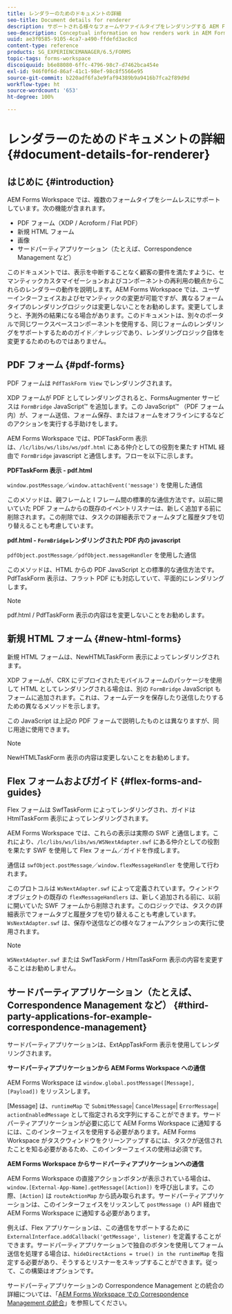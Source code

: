 ```yaml
---
title: レンダラーのためのドキュメントの詳細
seo-title: Document details for renderer
description: サポートされる様々なフォームやファイルタイプをレンダリングする AEM Forms Workspace のレンダーの動作方法についての概念情報。
seo-description: Conceptual information on how renders work in AEM Forms workspace to render the various supported form and file types.
uuid: ae3f0585-9105-4ca7-a490-ffdefd3ac8cd
content-type: reference
products: SG_EXPERIENCEMANAGER/6.5/FORMS
topic-tags: forms-workspace
discoiquuid: b6e88080-6ffc-4796-98c7-d7462bca454e
exl-id: 946f0f6d-86af-41c1-98ef-98c8f5566e95
source-git-commit: b220adf6fa3e9faf94389b9a9416b7fca2f89d9d
workflow-type: ht
source-wordcount: '653'
ht-degree: 100%

---
```


# レンダラーのためのドキュメントの詳細 {#document-details-for-renderer}

## はじめに {#introduction}

AEM Forms Workspace では、複数のフォームタイプをシームレスにサポートしています。次の機能が含まれます。

* PDF フォーム（XDP / Acroform / Flat PDF）
* 新規 HTML フォーム
* 画像
* サードパーティアプリケーション（たとえば、Correspondence Management など）

このドキュメントでは、表示を中断することなく顧客の要件を満たすように、セマンティックカスタマイゼーションおよびコンポーネントの再利用の観点からこれらのレンダラーの動作を説明します。AEM Forms Workspace では、ユーザーインターフェイスおよびセマンティックの変更が可能ですが、異なるフォームタイプのレンダリングロジックは変更しないことをお勧めします。変更してしまうと、予測外の結果になる場合があります。このドキュメントは、別々のポータルで同じワークスペースコンポーネントを使用する、同じフォームのレンダリングをサポートするためのガイド／ナレッジであり、レンダリングロジック自体を変更するためのものではありません。

## PDF フォーム {#pdf-forms}

PDF フォームは `PdfTaskForm View` でレンダリングされます。

XDP フォームが PDF としてレンダリングされると、FormsAugmenter サービスは `FormBridge` JavaScript™ を追加します。この JavaScript™ （PDF フォーム内）が、フォーム送信、フォーム保存、またはフォームをオフラインにするなどのアクションを実行する手助けをします。

AEM Forms Workspace では、PDFTaskForm 表示は、`/lc/libs/ws/libs/ws/pdf.html` にある仲介としての役割を果たす HTML 経由で `FormBridge` javascript と通信します。フローを以下に示します。

**PDFTaskForm 表示 - pdf.html**

`window.postMessage`／`window.attachEvent('message')` を使用した通信

このメソッドは、親フレームと I フレーム間の標準的な通信方法です。以前に開いていた PDF フォームからの既存のイベントリスナーは、新しく追加する前に削除されます。この削除では、タスクの詳細表示でフォームタブと履歴タブを切り替えることも考慮しています。

**pdf.html - `FormBridge`レンダリングされた PDF 内の javascript**

`pdfObject.postMessage`／`pdfObject.messageHandler` を使用した通信

このメソッドは、HTML からの PDF JavaScript との標準的な通信方法です。PdfTaskForm 表示は、フラット PDF にも対応していて、平面的にレンダリングします。

>[!NOTE]
>
>pdf.html / PdfTaskForm 表示の内容はを変更しないことをお勧めします。

## 新規 HTML フォーム {#new-html-forms}

新規 HTML フォームは、NewHTMLTaskForm 表示によってレンダリングされます。

XDP フォームが、CRX にデプロイされたモバイルフォームのパッケージを使用して HTML としてレンダリングされる場合は、別の `FormBridge` JavaScript もフォームに追加されます。これは、フォームデータを保存したり送信したりするための異なるメソッドを示します。

この JavaScript は上記の PDF フォームで説明したものとは異なりますが、同じ用途に使用できます。

>[!NOTE]
>
>NewHTMLTaskForm 表示の内容は変更しないことをお勧めします。

## Flex フォームおよびガイド {#flex-forms-and-guides}

Flex フォームは SwfTaskForm によってレンダリングされ、ガイドは HtmlTaskForm 表示によってレンダリングされます。

AEM Forms Workspace では、これらの表示は実際の SWF と通信します。これにより、`/lc/libs/ws/libs/ws/WSNextAdapter.swf` にある仲介としての役割を果たす SWF を使用して Flex フォーム／ガイドを作成します。

通信は `swfObject.postMessage`／`window.flexMessageHandler` を使用して行われます。

このプロトコルは `WsNextAdapter.swf` によって定義されています。ウィンドウオブジェクトの既存の `flexMessageHandlers` は、新しく追加される前に、以前に開いていた SWF フォームから削除されます。このロジックでは、タスクの詳細表示でフォームタブと履歴タブを切り替えることも考慮しています。`WsNextAdapter.swf` は、保存や送信などの様々なフォームアクションの実行に使用されます。

>[!NOTE]
>
>`WSNextAdapter.swf` または SwfTaskForm / HtmlTaskForm 表示の内容を変更することはお勧めしません。

## サードパーティアプリケーション（たとえば、Correspondence Management など） {#third-party-applications-for-example-correspondence-management}

サードパーティアプリケーションは、ExtAppTaskForm 表示を使用してレンダリングされます。

**サードパーティアプリケーションから AEM Forms Workspace への通信**

AEM Forms Workspace は `window.global.postMessage([Message],[Payload])` をリッスンします。

[Message] は、`runtimeMap` で `SubmitMessage`| `CancelMessage`| `ErrorMessage`| `actionEnabledMessage` として指定される文字列にすることができます。サードパーティアプリケーションが必要に応じて AEM Forms Workspace に通知するには、このインターフェイスを使用する必要があります。AEM Forms Workspace がタスクウィンドウをクリーンアップするには、タスクが送信されたことを知る必要があるため、このインターフェイスの使用は必須です。

**AEM Forms Workspace からサードパーティアプリケーションへの通信**

AEM Forms Workspace の直接アクションボタンが表示されている場合は、`window.[External-App-Name].getMessage([Action])` を呼び出します。この際、`[Action]` は `routeActionMap` から読み取られます。サードパーティアプリケーションは、このインターフェイスをリッスンして `postMessage ()` API 経由で AEM Forms Workspace に通知する必要があります。

例えば、Flex アプリケーションは、この通信をサポートするために `ExternalInterface.addCallback('getMessage', listener)` を定義することができます。サードパーティアプリケーションで独自のボタンを使用してフォーム送信を処理する場合は、`hideDirectActions = true() in the runtimeMap` を指定する必要があり、そうするとリスナーをスキップすることができます。従って、この構築はオプションです。

サードパーティアプリケーションの Correspondence Management との統合の詳細については、「[AEM Forms Workspace での Correspondence Management の統合](/help/forms/using/integrating-correspondence-management-html-workspace.md)」を参照してください。
